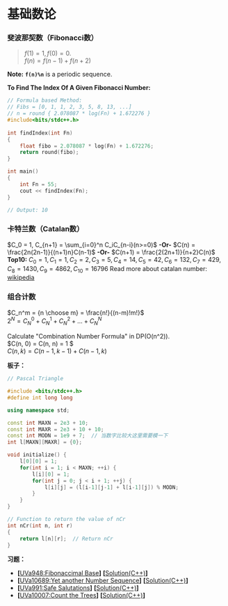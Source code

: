 # 基础数论
### 斐波那契数（Fibonacci数）
> $f(1) = 1, f(0) = 0.$   
$f(n) = f(n-1) + f(n+2)$   
  
**Note:** **`f(n)%n`** is a periodic sequence.  
  
**To Find The Index Of A Given Fibonacci Number:**  
```c++
// Formula based Method: 
// Fibs = [0, 1, 1, 2, 3, 5, 8, 13, ...]
// n = round { 2.078087 * log(Fn) + 1.672276 }
#include<bits/stdc++.h> 
  
int findIndex(int Fn) 
{ 
    float fibo = 2.078087 * log(Fn) + 1.672276; 
    return round(fibo); 
} 

int main() 
{ 
    int Fn = 55; 
    cout << findIndex(Fn); 
} 

// Output: 10
```

### 卡特兰数（Catalan数）
$C_0 = 1, C_{n+1} = \sum_{i=0}^n C_iC_{n-i}(n>=0)$  **-Or-**  $C(n) = \frac{2n(2n-1)}{(n+1)n}C(n-1)$ **-Or-** $C(n+1) = \frac{2(2n+1)}{n+2}C(n)$  
**Top10:** $C_0 = 1, C_1 = 1, C_2 = 2, C_3 = 5, C_4 = 14, C_5 = 42, C_6 = 132, C_7 = 429, C_8 = 1430, C_9 = 4862, C_{10} = 16796$
Read more about catalan number: [wikipedia](https://en.wikipedia.org/wiki/Catalan_number)

### 组合计数
$C_n^m = {n \choose m} = \frac{n!}{(n-m)!m!}$  
$2^N = C_N^0 + C_N^1 + C_N^2 + \dots + C_N^N$  
  
Calculate "Combination Number Formula" in DP(O(n^2)).  
$C(n, 0) = C(n, n) = 1 $  
$C(n, k) = C(n-1, k-1) + C(n-1, k)$

**板子：**  
```c++
// Pascal Triangle

#include <bits/stdc++.h>
#define int long long

using namespace std;

const int MAXN = 2e3 + 10;
const int MAXR = 2e3 + 10 + 10;
const int MODN = 1e9 + 7;  // 当数字比较大这里需要模一下
int l[MAXN][MAXR] = {0};

void initialize() {
    l[0][0] = 1;
    for(int i = 1; i < MAXN; ++i) {
        l[i][0] = 1;
        for(int j = 0; j < i + 1; ++j) {
            l[i][j] = (l[i-1][j-1] + l[i-1][j]) % MODN;
        }
    }
}

// Function to return the value of nCr 
int nCr(int n, int r)
{
    return l[n][r];  // Return nCr 
}
```

**习题：**  
* **[**[UVa948:Fibonaccimal Base](https://vjudge.net/problem/UVA-948)**]** **[**[Solution(C++)][1]**]**
* **[**[UVa10689:Yet another Number Sequence](https://vjudge.net/problem/UVA-10689)**]** **[**[Solution(C++)][2]**]**
* **[**[UVa991:Safe Salutations](https://vjudge.net/problem/UVA-991)**]** **[**[Solution(C++)][3]**]**
* **[**[UVa10007:Count the Trees](https://vjudge.net/problem/UVA-10007)**]** **[**[Solution(C++)]()**]**

[1]: https://github.com/Huixxi/Algorithm-with-Cplusplus/blob/master/Week14-%E5%9F%BA%E7%A1%80%E6%95%B0%E8%AE%BA/UVA948_Fibonaccimal_Base.cpp
[2]: https://github.com/Huixxi/Algorithm-with-Cplusplus/blob/master/Week14-%E5%9F%BA%E7%A1%80%E6%95%B0%E8%AE%BA/Uva10689_Yet_another_Number_Sequence.cpp
[3]: https://github.com/Huixxi/Algorithm-with-Cplusplus/blob/master/Week14-%E5%9F%BA%E7%A1%80%E6%95%B0%E8%AE%BA/Uva991_Safe_Salutations.cpp

